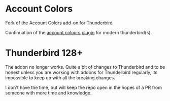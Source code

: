 # Account Colors

Fork of the Account Colors add-on for Thunderbird

Continuation of the [account colours plugin](https://addons.thunderbird.net/en-us/thunderbird/addon/account-colors/) for modern thunderbird(s).


# Thunderbird 128+

The addon no longer works. 
Quite a bit of changes to Thunderbird and to be honest unless you are working with addons for Thunderbird regularly, its impossible to keep up with all the breaking changes.

I don't have the time, but will keep the repo open in the hopes of a PR from someone with more time and knowledge.
